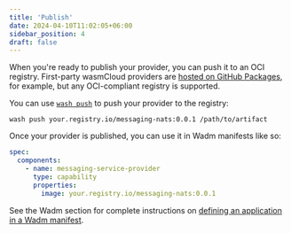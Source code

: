```yaml
---
title: 'Publish'
date: 2024-04-10T11:02:05+06:00
sidebar_position: 4
draft: false
---
```


When you're ready to publish your provider, you can push it to an OCI registry. First-party wasmCloud providers are [hosted on GitHub Packages](https://ghcr.io/wasmcloud/wasmcloud), for example, but any OCI-compliant registry is supported.

You can use [`wash push`](/docs/1.0/cli/push) to push your provider to the registry:

```shell
wash push your.registry.io/messaging-nats:0.0.1 /path/to/artifact
```

Once your provider is published, you can use it in Wadm manifests like so:

```yaml
spec:
  components:
    - name: messaging-service-provider
      type: capability
      properties:
        image: your.registry.io/messaging-nats:0.0.1
```

See the Wadm section for complete instructions on [defining an application in a Wadm manifest](/docs/1.0/ecosystem/wadm/model).

